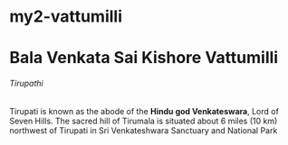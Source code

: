# my2-vattumilli
# Bala Venkata Sai Kishore Vattumilli
###### Tirupathi

Tirupati is known as the abode of the **Hindu god Venkateswara**, Lord of Seven Hills. The sacred hill of Tirumala is situated about 6 miles (10 km) northwest of Tirupati in Sri Venkateshwara Sanctuary and National Park
